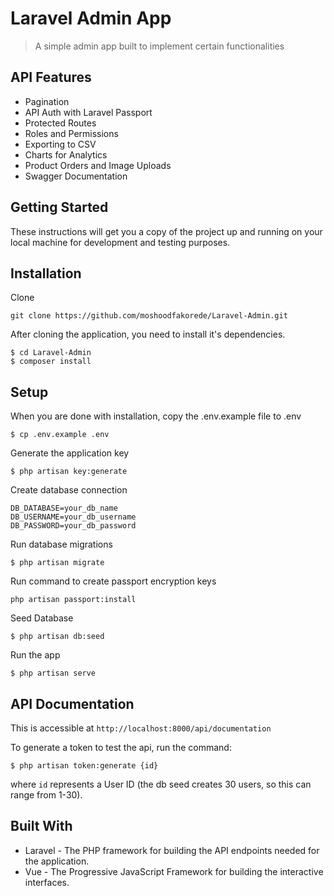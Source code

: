 # Laravel Admin App

> A simple admin app built to implement certain functionalities 


## API Features

- Pagination
- API Auth with Laravel Passport
- Protected Routes
- Roles and Permissions
- Exporting to CSV
- Charts for Analytics
- Product Orders and Image Uploads
- Swagger Documentation
## Getting Started

These instructions will get you a copy of the project up and running on your local machine for development and testing purposes.

## Installation

Clone

```
git clone https://github.com/moshoodfakorede/Laravel-Admin.git
```

After cloning the application, you need to install it's dependencies.

```
$ cd Laravel-Admin
$ composer install
```

## Setup

When you are done with installation, copy the .env.example file to .env

```
$ cp .env.example .env
```

Generate the application key

```
$ php artisan key:generate
```

Create database connection

```
DB_DATABASE=your_db_name
DB_USERNAME=your_db_username
DB_PASSWORD=your_db_password
```

Run database migrations

```
$ php artisan migrate
```

Run command to create passport encryption keys

```
php artisan passport:install
```

Seed Database

```
$ php artisan db:seed
```

Run the app

```
$ php artisan serve
```

## API Documentation

This is accessible at `http://localhost:8000/api/documentation`

To generate a token to test the api, run the command:

```
$ php artisan token:generate {id}
```

where `id` represents a User ID (the db seed creates 30 users, so this can range from 1-30).

## Built With

-   Laravel - The PHP framework for building the API endpoints needed for the application.
-   Vue - The Progressive JavaScript Framework for building the interactive interfaces.

